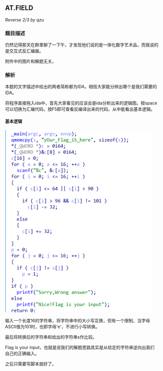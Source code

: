 ## AT.FIELD

*Reverse 2/3 by qzu*

### 题目描述
仍然记得那天在群里聊了一下午，才发现他们说的是一体化数字艺术品，而我说的是交互式反汇编器。

附件中的图片和解题无关。

### 解析

本题的文字描述中给出的两者简称都为IDA，相信大家能分辨出哪个是我们需要的IDA。

将程序直接拖入ida中，首先大家看见的应该会是ida分析出来的逻辑图。按space可以切换为汇编代码，按F5即可查看反编译出来的代码，从中能看出基本逻辑。

#### 基本逻辑

![image-20220515221729431](./image-20220515221729431.png)

输入一个长度16的字符串，将字符串中的大小写互换，但有一个限制，当字母ASCII值为101时，也即字母'e'，不进行小写转换。

最后将转换后的字符串和给出的字符串s作比较。

Flag is your input，也就是说我们的解题思路其实是从给定的字符串逆向出我们自己的正确输入。

之后只需要写脚本就好了。
